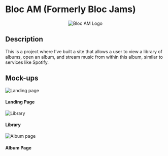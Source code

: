 # Bloc AM (Formerly Bloc Jams)

<div style='text-align:center;'><img src='https://i.imgur.com/M3k07Jk.png' alt='Bloc AM Logo' /></div>

## Description
This is a project where I've built a site that allows a user to view a library of albums, open an album, and stream music from within this album, similar to services like Spotify.

## Mock-ups

![Landing page](https://i.imgur.com/nDrPqJQ.jpg)
#### Landing Page

![Library](https://i.imgur.com/kT0jTTa.png)
#### Library

![Album page](https://i.imgur.com/HuMxHbP.png)
#### Album Page